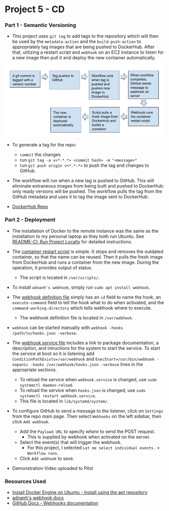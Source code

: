 # Project 5 - CD

### Part 1 - Semantic Versioning

- This project uses `git tag` to add tags to the repository which will then be used by the `metadata-action` and the `build-push-action` to appropriately tag images that are being pushed to DockerHub. After that, utilizing a restart script and `webhook` on an EC2 instance to listen for a new image then pull it and deploy the new container automatically.

![CD Diagram](./3120-P5-Diagram.jpg)

- To generate a tag for the repo:
    - `commit` the changes
    - run `git tag -a v<*.*.*> <commit hash> -m "<message>"`
    - run `git push origin v<*.*.*>` to push the tag and changes to GitHub.

- The workflow will run when a new tag is pushed to GitHub. This will eliminate extraneous images from being built and pushed to DockerHub: only ready versions will be pushed. The workflow pulls the tag from the GitHub metadata and uses it to tag the image sent to DockerHub.

- [DockerHub Repo](https://hub.docker.com/repository/docker/xjohnsonwsu/3120-cicd/general)

### Part 2 - Deployment

- The installation of Docker to the remote instance was the same as the installation to my personal laptop as they both run Ubuntu. See [README-CI: Run Project Locally](./README-CI.md#run-project-locally) for detailed instructions.
- The [container restart script](./deployment/pull-start.sh) is simple. It stops and removes the outdated container, so that the name can be reused. Then it pulls the fresh image from DockerHub and runs a container from the new image. During the operation, it provides output of status.
    - The script is located in `/var/scripts/`.
- To install `adnanh's webhook`, simply run `sudo apt install webhook`.
- The [webhook definition file](./deployment/hooks.json) simply has an `id` field to name the hook, an `execute-command` field to tell the hook what to do when activated, and the `command-working-directory` which tells webhook where to execute.
    - The webhook definition file is located in `/var/webhook`.
- `webhook` can be started manually with `webhook -hooks /path/to/hooks.json -verbose`.
- The [webhook service file](./deployment/webhook.service) includes a link to package documentation, a description, and intructions for the system to start the service. To start the service at boot so it is listening add `ConditionPathExists=/var/webhook` and `ExecStart=/usr/bin/webhook -nopanic -hooks /var/webhook/hooks.json -verbose` lines in the appropriate sections.
    - To reload the service when `webhook.service` is changed, use `sudo systemctl daemon-reload`.
    - To reload the service when `hooks.json` is changed, use `sudo systemctl restart webhook.service`.
    - This file is located in `lib/systemd/system/`.
- To configure GitHub to send a message to the listener, click on `Settings` from the repo main page. Then select `Webhooks` on the left sidebar, then click `Add webhook`.
    - Add the `Payload URL` to specify *where* to send the POST request.
        - This is supplied by webhook when activated on the server.
    - Select the event(s) that will trigger the webhook.
        - For this project, I selected `Let me select individual events.` > `Workflow runs`.
    - Click `Add webhook` to save.

- Demonstration Video uploaded to Pilot

### Resources Used

- [Install Docker Engine on Ubuntu - Install using the apt repository](https://docs.docker.com/engine/install/ubuntu/#install-using-the-repository)
- [adnanh's webhook docs](https://github.com/adnanh/webhook/tree/master/docs)
- [GitHub Docs - Webhooks documentation](https://docs.github.com/en/webhooks)